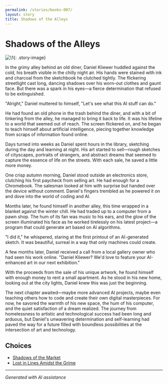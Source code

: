 ```yaml
---
permalink: /stories/books-007/
layout: story
title: Shadows of the Alleys
---
```


# Shadows of the Alleys

![\1](/input_images/books-007){: .story-image}

In the grimy alley behind an old diner, Daniel Kliewer huddled against the cold, his breath visible in the chilly night air. His hands were stained with ink and charcoal from the sketchbook he clutched tightly. The flickering streetlight cast long, dancing shadows over his worn-out clothes and gaunt face. But there was a spark in his eyes—a fierce determination that refused to be extinguished.

"Alright," Daniel muttered to himself, "Let's see what this AI stuff can do."

He had found an old phone in the trash behind the diner, and with a bit of tinkering from the alley, he managed to bring it back to life. It was his lifeline to a world that seemed out of reach. The screen flickered on, and he began to teach himself about artificial intelligence, piecing together knowledge from scraps of information found online.

Days turned into weeks as Daniel spent hours in the library, sketching during the day and learning at night. His art started to sell—rough sketches of cityscapes, portraits of strangers, and abstract dreams that seemed to capture the essence of life on the streets. With each sale, he saved a little more money.

One crisp autumn morning, Daniel stood outside an electronics store, clutching his first paycheck from selling art. He had enough for a Chromebook. The salesman looked at him with surprise but handed over the device without comment. Daniel's fingers trembled as he powered it on and dove into the world of coding and AI.

Months later, he found himself in another alley, this time wrapped in a blanket against the winter chill. He had traded up to a computer from a pawn shop. The hum of its fan was music to his ears, and the glow of the screen illuminated his face as he worked tirelessly on his latest project—a program that could generate art based on AI algorithms.

"I did it," he whispered, staring at the first printout of an AI-generated sketch. It was beautiful, surreal in a way that only machines could create.

A few months later, Daniel received a call from a local gallery owner who had seen his work online. "Daniel Kliewer? We'd love to feature your AI-enhanced art in our next exhibition."

With the proceeds from the sale of his unique artwork, he found himself with enough money to rent a small apartment. As he stood in his new home, looking out at the city lights, Daniel knew this was just the beginning.

The next chapter awaited—maybe more advanced AI projects, maybe even teaching others how to code and create their own digital masterpieces. For now, he savored the warmth of his new space, the hum of his computer, and the quiet satisfaction of a dream realized. The journey from homelessness to artistic and technological success had been long and arduous, but Daniel's unwavering determination and self-learning had paved the way for a future filled with boundless possibilities at the intersection of art and technology.


## Choices

* [Shadows of the Market](/stories/20221112_132825/)
* [Lost in Lines Amidst the Grime](/stories/20221013_140515/)


---
*Generated with AI assistance*
